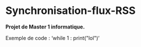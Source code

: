 Synchronisation-flux-RSS
========================

**Projet de Master 1 informatique.**

Exemple de code :
‘while 1 :
    print("lol")‘
